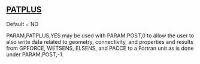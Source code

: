 ## [PATPLUS](https://nexus.hexagon.com/documentationcenter/bundle/MSC_Nastran_2022.4/page/Nastran_Combined_Book/qrg/parameters/TOC.PATPLUS.xhtml)

Default = NO

PARAM,PATPLUS,YES may be used with PARAM,POST,0 to allow the user to also write data related to geometry, connectivity, and properties and results from GPFORCE, WETSENS, ELSENS, and PACCE to a Fortran unit as is done under PARAM,POST,-1.


